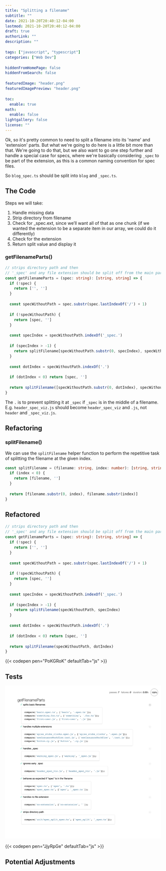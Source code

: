 ```yaml
---
title: "Splitting a filename"
subtitle: ""
date: 2021-10-20T20:40:12-04:00
lastmod: 2021-10-20T20:40:12-04:00
draft: true
authorLink: ""
description: ""

tags: ["javascript", "typescript"]
categories: ["Web Dev"]

hiddenFromHomePage: false
hiddenFromSearch: false

featuredImage: "header.png"
featuredImagePreview: "header.png"

toc:
  enable: true
math:
  enable: false
lightgallery: false
license: ""
---
```


Ok, so it's pretty common to need to split a filename into its 'name' and 'extension' parts. But what we're going to do here is a little bit more than that. We're going to do that, but we also want to go one step further and handle a special case for specs, where we're basically considering `_spec` to be part of the extension, as this is a common naming convention for spec files.

So `blog_spec.ts` should be split into `blog` and `_spec.ts`.

<!--more-->


## The Code

Steps we will take:

1. Handle missing data
2. Strip directory from filename
3. Check for _spec.ext, since we’ll want all of that as one chunk (if we wanted the extension to be a separate item in our array, we could do it differently)
4. Check for the extension
5. Return split value and display it

### getFilenameParts()

```ts
// strips directory path and then
// '_spec' and any file extension should be split off from the main part of the filename
const getFilenameParts = (spec: string): [string, string] => {
  if (!spec) {
    return ['', '']
  }

  const specWithoutPath = spec.substr(spec.lastIndexOf('/') + 1)

  if (!specWithoutPath) {
    return [spec, '']
  }

  const specIndex = specWithoutPath.indexOf('_spec.')

  if (specIndex > -1) {
    return splitFilename[specWithoutPath.substr(0, specIndex), specWithoutPath.substr(specIndex)]
  }

  const dotIndex = specWithoutPath.indexOf('.')

  if (dotIndex < 0) return [spec, '']

  return splitFilename([specWithoutPath.substr(0, dotIndex), specWithoutPath.substr(dotIndex)])
}
```

The `.` is to prevent splitting it at `_spec` if `_spec` is in the middle of a filename. E.g. `header_spec_viz.js` should become `header_spec_viz` and `.js`, not `header` and `_spec_viz.js`.

## Refactoring

### splitFilename()

We can use the `splitFilename` helper function to perform the repetitive task of splitting the filename at the given index.

```ts
const splitFilename = (filename: string, index: number): [string, string] => {
  if (index < 0) {
    return [filename, '']
  }

  return [filename.substr(0, index), filename.substr(index)]
}
```


## Refactored

```ts
// strips directory path and then
// '_spec' and any file extension should be split off from the main part of the filename
const getFilenameParts = (spec: string): [string, string] => {
  if (!spec) {
    return ['', '']
  }

  const specWithoutPath = spec.substr(spec.lastIndexOf('/') + 1)

  if (!specWithoutPath) {
    return [spec, '']
  }

  const specIndex = specWithoutPath.indexOf('_spec.')

  if (specIndex > -1) {
    return splitFilename(specWithoutPath, specIndex)
  }

  const dotIndex = specWithoutPath.indexOf('.')

  if (dotIndex < 0) return [spec, '']

  return splitFilename(specWithoutPath, dotIndex)
}
```


{{< codepen pen="PoKGRoK" defaultTab="js" >}}

## Tests

![test results](tests.png)

{{< codepen pen="JjyRpGe" defaultTab="js" >}}


## Potential Adjustments
